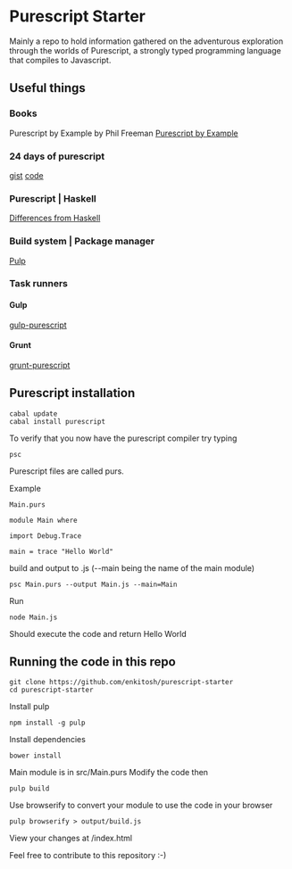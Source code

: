 Purescript Starter
==================

Mainly a repo to hold information gathered on the adventurous exploration through the worlds of Purescript, a strongly typed programming language that compiles to Javascript.


Useful things
-------------

### Books

Purescript by Example by Phil Freeman
[Purescript by Example](https://leanpub.com/purescript/read)

### 24 days of purescript

[gist](https://gist.github.com/paf31/8e9177b20ee920480fbc)
[code](https://github.com/paf31/24-days-of-purescript)

### Purescript | Haskell

[Differences from Haskell](https://github.com/purescript/purescript/wiki/Differences-from-Haskell)

### Build system | Package manager
[Pulp](https://github.com/bodil/pulp)

### Task runners 

#### Gulp
[gulp-purescript](https://github.com/purescript-contrib/gulp-purescript)

#### Grunt
[grunt-purescript](https://github.com/purescript-contrib/grunt-purescript)

Purescript installation
-----------------------

    cabal update
    cabal install purescript

To verify that you now have the purescript compiler try typing

    psc


Purescript files are called purs.

Example
    
    Main.purs

    module Main where

    import Debug.Trace

    main = trace "Hello World"

build and output to .js (--main being the name of the main module)

    psc Main.purs --output Main.js --main=Main

Run

    node Main.js

Should execute the code and return Hello World


Running the code in this repo
-----------------------------

    git clone https://github.com/enkitosh/purescript-starter
    cd purescript-starter

Install pulp

    npm install -g pulp

Install dependencies

    bower install

Main module is in src/Main.purs
Modify the code then

    pulp build

Use browserify to convert your module to use the code in your browser

    pulp browserify > output/build.js

View your changes at /index.html

Feel free to contribute to this repository :-)
